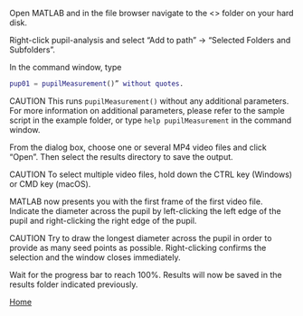 Open MATLAB and in the file browser navigate to the <<REPOSITORYNAME>> folder on your hard disk.

Right-click pupil-analysis and select “Add to path” -> “Selected Folders and Subfolders”.

In the command window, type

```Matlab
pup01 = pupilMeasurement()” without quotes.
```

  CAUTION
  This runs `pupilMeasurement()` without any additional parameters. For more information on additional parameters, please refer to the sample script in the example folder, or type `help pupilMeasurement` in the command window.

From the dialog box, choose one or several MP4 video files and click “Open”. Then select the results directory to save the output.

  CAUTION
  To select multiple video files, hold down the CTRL key (Windows) or CMD key (macOS).

MATLAB now presents you with the first frame of the first video file. Indicate the diameter across the pupil by left-clicking the left edge of the pupil and right-clicking the right edge of the pupil.

  CAUTION
  Try to draw the longest diameter across the pupil in order to provide as many seed points as possible. Right-clicking confirms the selection and the window closes immediately.

Wait for the progress bar to reach 100%. Results will now be saved in the results folder indicated previously.



[Home](./index.html)

